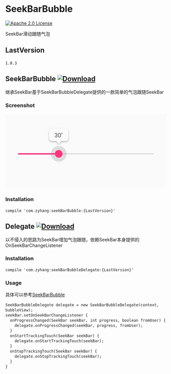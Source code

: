 # SeekBarBubble
[![Apache 2.0 License](https://img.shields.io/badge/license-Apache%202.0-blue.svg?style=flat)](http://www.apache.org/licenses/LICENSE-2.0.html)

SeekBar滑动跟随气泡

## LastVersion
`1.0.3`

## SeekBarBubble [![Download](https://api.bintray.com/packages/zyhang/maven/seekBarBubble/images/download.svg) ](https://bintray.com/zyhang/maven/seekBarBubble/_latestVersion)
继承SeekBar基于SeekBarBubbleDelegate提供的一款简单的气泡跟随SeekBar

### Screenshot
![](screenshot/1.png)

### Installation
```
compile 'com.zyhang:seekBarBubble:{LastVersion}'
```

## Delegate [![Download](https://api.bintray.com/packages/zyhang/maven/seekBarBubbleDelegate/images/download.svg) ](https://bintray.com/zyhang/maven/seekBarBubbleDelegate/_latestVersion)

以不侵入的思路为SeekBar增加气泡跟随，依赖SeekBar本身提供的OnSeekBarChangeListener

### Installation
```
compile 'com.zyhang:seekBarBubbleDelegate:{LastVersion}'
```

### Usage
具体可以参考[SeekBarBubble](https://github.com/yuhangjiayou/SeekBarBubble/blob/master/seekBarBubble/src/main/java/com/zyhang/seekBarBubble/SeekBarBubble.java)
```
SeekBarBubbleDelegate delegate = new SeekBarBubbleDelegate(context, bubbleView);
seekBar.setOnSeekBarChangeListener {
  onProgressChanged(SeekBar seekBar, int progress, boolean fromUser) {
    delegate.onProgressChanged(seekBar, progress, fromUser);
  }
  onStartTrackingTouch(SeekBar seekBar) {
    delegate.onStartTrackingTouch(seekBar);
  }
  onStopTrackingTouch(SeekBar seekBar) {
    delegate.onStopTrackingTouch(seekBar);
  }
}
```
